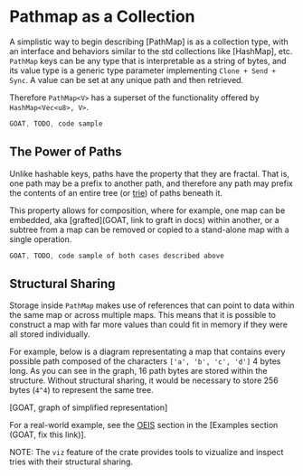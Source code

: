 # Pathmap as a Collection

A simplistic way to begin describing [PathMap] is as a collection type, with an interface and behaviors similar to the std collections like [HashMap], etc.  `PathMap` keys can be any type that is interpretable as a string of bytes, and its value type is a generic type parameter implementing `Clone + Send + Sync`.  A value can be set at any unique path and then retrieved.

Therefore `PathMap<V>` has a superset of the functionality offered by `HashMap<Vec<u8>, V>`.

```rust
GOAT, TODO, code sample
```

## The Power of Paths

Unlike hashable keys, paths have the property that they are fractal.  That is, one path may be a prefix to another path, and therefore any path may prefix the contents of an entire tree (or [trie](https://en.wikipedia.org/wiki/Trie)) of paths beneath it.

This property allows for composition, where for example, one map can be embedded, aka [grafted](GOAT, link to graft in docs) within another, or a subtree from a map can be removed or copied to a stand-alone map with a single operation.

```rust
GOAT, TODO, code sample of both cases described above
```

## Structural Sharing

Storage inside `PathMap` makes use of references that can point to data within the same map or across multiple maps.  This means that it is possible to construct a map with far more values than could fit in memory if they were all stored individually.

For example, below is a diagram representating a map that contains every possible path composed of the characters `['a', 'b', 'c', 'd']` 4 bytes long.  As you can see in the graph, 16 path bytes are stored within the structure.  Without structural sharing, it would be necessary to store 256 bytes (`4^4`) to represent the same tree.

[GOAT, graph of simplified representation]

For a real-world example, see the [OEIS](https://oeis.org/) section in the [Examples section (GOAT, fix this link)].

NOTE: The `viz` feature of the crate provides tools to vizualize and inspect tries with their structural sharing.